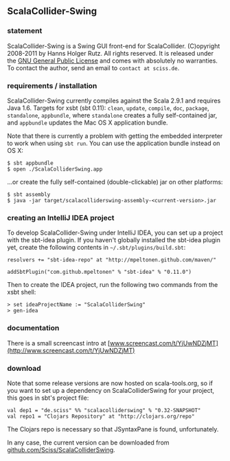 ## ScalaCollider-Swing

### statement

ScalaCollider-Swing is a Swing GUI front-end for ScalaCollider. (C)opyright 2008-2011 by Hanns Holger Rutz. All rights reserved. It is released under the [GNU General Public License](http://github.com/Sciss/ScalaColliderSwing/blob/master/licenses/ScalaColliderSwing-License.txt) and comes with absolutely no warranties. To contact the author, send an email to `contact at sciss.de`.

### requirements / installation

ScalaCollider-Swing currently compiles against the Scala 2.9.1 and requires Java 1.6. Targets for xsbt (sbt 0.11): `clean`, `update`, `compile`, `doc`, `package`, `standalone`, `appbundle`, where `standalone` creates a fully self-contained jar, and `appbundle` updates the Mac OS X application bundle.

Note that there is currently a problem with getting the embedded interpreter to work when using `sbt run`. You can use the application bundle instead on OS X:

    $ sbt appbundle
    $ open ./ScalaColliderSwing.app

...or create the fully self-contained (double-clickable) jar on other platforms:

    $ sbt assembly
    $ java -jar target/scalacolliderswing-assembly-<current-version>.jar

### creating an IntelliJ IDEA project

To develop ScalaCollider-Swing under IntelliJ IDEA, you can set up a project with the sbt-idea plugin. If you haven't globally installed the sbt-idea plugin yet, create the following contents in `~/.sbt/plugins/build.sbt`:

    resolvers += "sbt-idea-repo" at "http://mpeltonen.github.com/maven/"
    
    addSbtPlugin("com.github.mpeltonen" % "sbt-idea" % "0.11.0")

Then to create the IDEA project, run the following two commands from the xsbt shell:

    > set ideaProjectName := "ScalaColliderSwing"
    > gen-idea

### documentation

There is a small screencast intro at [www.screencast.com/t/YjUwNDZjMT](http://www.screencast.com/t/YjUwNDZjMT)

### download

Note that some release versions are now hosted on scala-tools.org, so if you want to set up a dependency on ScalaColliderSwing for your project, this goes in sbt's project file:

    val dep1 = "de.sciss" %% "scalacolliderswing" % "0.32-SNAPSHOT"
    val repo1 = "Clojars Repository" at "http://clojars.org/repo"

The Clojars repo is necessary so that JSyntaxPane is found, unfortunately.

In any case, the current version can be downloaded from [github.com/Sciss/ScalaColliderSwing](http://github.com/Sciss/ScalaColliderSwing).
